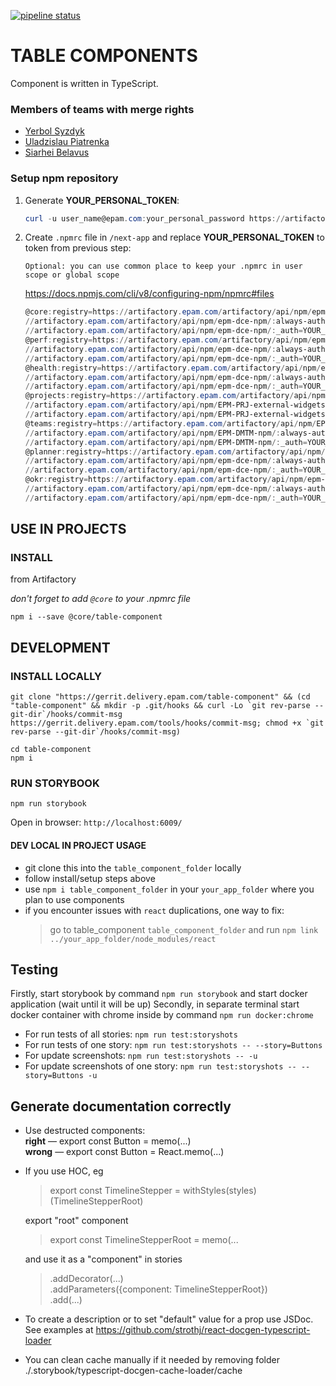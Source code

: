 [![pipeline status](https://git.epam.com/epm-dce/sag/table-component/badges/master/pipeline.svg)](https://git.epam.com/epm-dce/sag/table-component)

# TABLE COMPONENTS

Component is written in TypeScript.

### Members of teams with merge rights

-   [Yerbol Syzdyk](https://telescope.epam.com/who/Yerbol_Syzdyk)
-   [Uladzislau Piatrenka](https://telescope.epam.com/who/Uladzislau_Piatrenka)
-   [Siarhei Belavus](https://telescope.epam.com/who/Siarhei_Belavus)

### Setup npm repository

1. Generate **YOUR_PERSONAL_TOKEN**:

    ```powershell
    curl -u user_name@epam.com:your_personal_password https://artifactory.epam.com/artifactory/api/npm/auth
    ```

2. Create `.npmrc` file in `/next-app` and replace **YOUR_PERSONAL_TOKEN** to token from previous step:

    ```
    Optional: you can use common place to keep your .npmrc in user scope or global scope
    ```

   https://docs.npmjs.com/cli/v8/configuring-npm/npmrc#files

    ```powershell
    @core:registry=https://artifactory.epam.com/artifactory/api/npm/epm-dce-npm/
    //artifactory.epam.com/artifactory/api/npm/epm-dce-npm/:always-auth=true
    //artifactory.epam.com/artifactory/api/npm/epm-dce-npm/:_auth=YOUR_PERSONAL_TOKEN
    @perf:registry=https://artifactory.epam.com/artifactory/api/npm/epm-dce-npm/
    //artifactory.epam.com/artifactory/api/npm/epm-dce-npm/:always-auth=true
    //artifactory.epam.com/artifactory/api/npm/epm-dce-npm/:_auth=YOUR_PERSONAL_TOKEN
    @health:registry=https://artifactory.epam.com/artifactory/api/npm/epm-dce-npm/
    //artifactory.epam.com/artifactory/api/npm/epm-dce-npm/:always-auth=true
    //artifactory.epam.com/artifactory/api/npm/epm-dce-npm/:_auth=YOUR_PERSONAL_TOKEN
    @projects:registry=https://artifactory.epam.com/artifactory/api/npm/EPM-PRJ-external-widgets/
    //artifactory.epam.com/artifactory/api/npm/EPM-PRJ-external-widgets/:always-auth=true
    //artifactory.epam.com/artifactory/api/npm/EPM-PRJ-external-widgets/:_auth=YOUR_PERSONAL_TOKEN
    @teams:registry=https://artifactory.epam.com/artifactory/api/npm/EPM-DMTM-npm/
    //artifactory.epam.com/artifactory/api/npm/EPM-DMTM-npm/:always-auth=true
    //artifactory.epam.com/artifactory/api/npm/EPM-DMTM-npm/:_auth=YOUR_PERSONAL_TOKEN
    @planner:registry=https://artifactory.epam.com/artifactory/api/npm/epm-dce-npm/
    //artifactory.epam.com/artifactory/api/npm/epm-dce-npm/:always-auth=true
    //artifactory.epam.com/artifactory/api/npm/epm-dce-npm/:_auth=YOUR_PERSONAL_TOKEN
    @okr:registry=https://artifactory.epam.com/artifactory/api/npm/epm-dce-npm/
    //artifactory.epam.com/artifactory/api/npm/epm-dce-npm/:always-auth=true
    //artifactory.epam.com/artifactory/api/npm/epm-dce-npm/:_auth=YOUR_PERSONAL_TOKEN
    ```


## USE IN PROJECTS

### INSTALL

from Artifactory

*don't forget to add `@core` to your .npmrc file*

```
npm i --save @core/table-component
```


## DEVELOPMENT

### INSTALL LOCALLY

```
git clone "https://gerrit.delivery.epam.com/table-component" && (cd "table-component" && mkdir -p .git/hooks && curl -Lo `git rev-parse --git-dir`/hooks/commit-msg https://gerrit.delivery.epam.com/tools/hooks/commit-msg; chmod +x `git rev-parse --git-dir`/hooks/commit-msg)

cd table-component
npm i
```

### RUN STORYBOOK

```
npm run storybook
```

Open in browser: `http://localhost:6009/`

#### DEV LOCAL IN PROJECT USAGE

-   git clone this into the `table_component_folder` locally
-   follow install/setup steps above
-   use `npm i table_component_folder` in your `your_app_folder` where you plan to use components
-   if you encounter issues with `react` duplications, one way to fix:
    > go to table_component `table_component_folder` and run `npm link ../your_app_folder/node_modules/react`

## Testing

Firstly, start storybook by command `npm run storybook` and start docker application (wait until it will be up)
Secondly, in separate terminal start docker container with chrome inside by command `npm run docker:chrome`

-   For run tests of all stories: `npm run test:storyshots`
-   For run tests of one story: `npm run test:storyshots -- --story=Buttons`
-   For update screenshots: `npm run test:storyshots -- -u`
-   For update screenshots of one story: `npm run test:storyshots -- --story=Buttons -u`

## Generate documentation correctly

-   Use destructed components:<br>
    <b>right</b> &mdash; export const Button = memo(...) <br>
    <b>wrong</b> &mdash; export const Button = React.memo(...)
-   If you use HOC, eg

    > export const TimelineStepper = withStyles(styles)(TimelineStepperRoot)

    export "root" component

    > export const TimelineStepperRoot = memo(...

    and use it as a "component" in stories

    > .addDecorator(...)<br>
    > .addParameters({component: TimelineStepperRoot})<br>
    > .add(...)

-   To create a description or to set "default" value for a prop use JSDoc.<br>
    See examples at https://github.com/strothj/react-docgen-typescript-loader
-   You can clean cache manually if it needed by removing folder ./.storybook/typescript-docgen-cache-loader/cache

